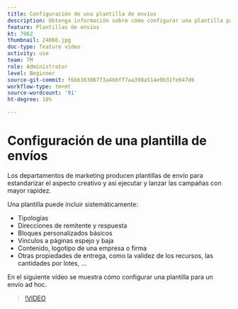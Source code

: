 ```yaml
---
title: Configuración de una plantilla de envíos
description: Obtenga información sobre cómo configurar una plantilla para un envío ad hoc.
feature: Plantillas de envíos
kt: 7962
thumbnail: 24066.jpg
doc-type: feature video
activity: use
team: TM
role: Administrator
level: Beginner
source-git-commit: f6bb16306773a4b6ff7aa390a514e9b31fe047d6
workflow-type: tm+mt
source-wordcount: '91'
ht-degree: 18%

---
```



# Configuración de una plantilla de envíos

Los departamentos de marketing producen plantillas de envío para estandarizar el aspecto creativo y así ejecutar y lanzar las campañas con mayor rapidez.

Una plantilla puede incluir sistemáticamente:

* Tipologías
* Direcciones de remitente y respuesta
* Bloques personalizados básicos
* Vínculos a páginas espejo y baja
* Contenido, logotipo de una empresa o firma
* Otras propiedades de entrega, como la validez de los recursos, las cantidades por lotes, ...

En el siguiente vídeo se muestra cómo configurar una plantilla para un envío ad hoc.

>[!VIDEO](https://video.tv.adobe.com/v/24066?quality=12)
